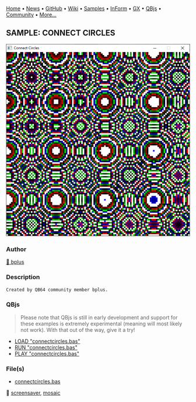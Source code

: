 [Home](https://qb64.com) • [News](../../news.md) • [GitHub](https://github.com/QB64Official/qb64) • [Wiki](wiki.md) • [Samples](../../samples.md) • [InForm](../../inform.md) • [GX](../../gx.md) • [QBjs](../../qbjs.md) • [Community](../../community.md) • [More...](../../more.md)

## SAMPLE: CONNECT CIRCLES

![screenshot.png](img/screenshot.png)

### Author

[🐝 bplus](../bplus.md) 

### Description

```text
Created by QB64 community member bplus.
```

### QBjs

> Please note that QBjs is still in early development and support for these examples is extremely experimental (meaning will most likely not work). With that out of the way, give it a try!

* [LOAD "connectcircles.bas"](https://qbjs.org/index.html?src=https://qb64.com/samples/connect-circles/src/connectcircles.bas)
* [RUN "connectcircles.bas"](https://qbjs.org/index.html?mode=auto&src=https://qb64.com/samples/connect-circles/src/connectcircles.bas)
* [PLAY "connectcircles.bas"](https://qbjs.org/index.html?mode=play&src=https://qb64.com/samples/connect-circles/src/connectcircles.bas)

### File(s)

* [connectcircles.bas](src/connectcircles.bas)

🔗 [screensaver](../screensaver.md), [mosaic](../mosaic.md)
